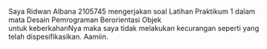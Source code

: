 Saya Ridwan Albana 2105745 mengerjakan
soal Latihan Praktikum 1 
dalam mata Desain Pemrograman Berorientasi Objek  
untuk keberkahanNya maka saya tidak melakukan kecurangan
seperti yang telah dispesifikasikan. Aamiin.
